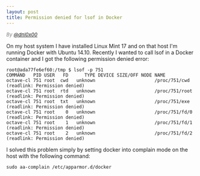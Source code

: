 ```yaml
---
layout: post
title: Permission denied for lsof in Docker
---
```

<div style="font-size:small; color: gray; font-style: italic">
  By <a href="https://twitter.com/dnl0x00">@dnl0x00</a>
</div>

On my host system I have installed Linux Mint 17 and on that host I'm running Docker with Ubuntu 14.10. Recently I wanted to call lsof in a Docker container and I got the following permission denied error:

<pre><code class="bash">root@ada77fe6ef60:/tmp $ lsof -p 751
COMMAND   PID USER   FD      TYPE DEVICE SIZE/OFF NODE NAME
octave-cl 751 root  cwd   unknown                      /proc/751/cwd (readlink: Permission denied)
octave-cl 751 root  rtd   unknown                      /proc/751/root (readlink: Permission denied)
octave-cl 751 root  txt   unknown                      /proc/751/exe (readlink: Permission denied)
octave-cl 751 root    0   unknown                      /proc/751/fd/0 (readlink: Permission denied)
octave-cl 751 root    1   unknown                      /proc/751/fd/1 (readlink: Permission denied)
octave-cl 751 root    2   unknown                      /proc/751/fd/2 (readlink: Permission denied)
</code></pre>

I solved this problem simply by setting docker into complain mode on the host with the following command:

<pre><code class="bash">sudo aa-complain /etc/apparmor.d/docker
</code></pre>
